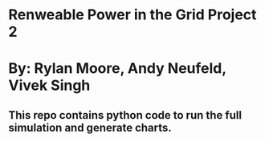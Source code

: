 # Renweable Power in the Grid Project 2
# By: Rylan Moore, Andy Neufeld, Vivek Singh

## This repo contains python code to run the full simulation and generate charts. 

